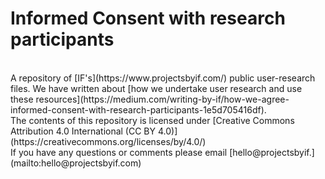 # Informed Consent with research participants
<br>
A repository of [IF's](https://www.projectsbyif.com/) public user-research files. We have written about [how we undertake user research and use these resources](https://medium.com/writing-by-if/how-we-agree-informed-consent-with-research-participants-1e5d705416df). 
<br>
The contents of this repository is licensed under [Creative Commons Attribution 4.0 International (CC BY 4.0)](https://creativecommons.org/licenses/by/4.0/)
<br>
If you have any questions or comments please email [hello@projectsbyif.](mailto:hello@projectsbyif.com)
